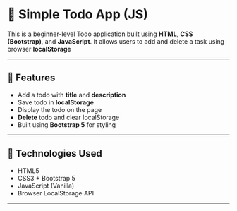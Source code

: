 # 📝 Simple Todo App (JS)

This is a beginner-level Todo application built using **HTML**, **CSS (Bootstrap)**, and **JavaScript**. It allows users to add and delete a task using browser **localStorage** 

---

## 🚀 Features

- Add a todo with **title** and **description**
- Save todo in **localStorage**
- Display the todo on the page
- **Delete** todo and clear localStorage
- Built using **Bootstrap 5** for styling

---

## 🧠 Technologies Used

- HTML5
- CSS3 + Bootstrap 5
- JavaScript (Vanilla)
- Browser LocalStorage API

---



